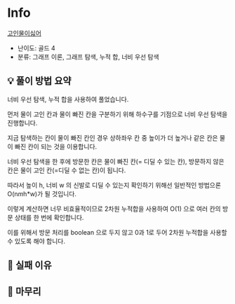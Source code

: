 # Info
[고인물이싫어](https://boj.kr/30508)

- 난이도: 골드 4
- 분류: 그래프 이론, 그래프 탐색, 누적 합, 너비 우선 탐색

## 💡 풀이 방법 요약

너비 우선 탐색, 누적 합을 사용하여 풀었습니다.

먼저 물이 고인 칸과 물이 빠진 칸을 구분하기 위해 하수구를 기점으로 너비 우선 탐색을 진행합니다.

지금 탐색하는 칸이 물이 빠진 칸인 경우 상하좌우 칸 중 높이가 더 높거나 같은 칸은 물이 빠진 칸이 되는 것을 이용합니다.

너비 우선 탐색을 한 후에 방문한 칸은 물이 빠진 칸(= 디딜 수 있는 칸), 방문하지 않은 칸은 물이 고인 칸(=디딜 수 없는 칸)이 됩니다.

따라서 높이 h, 너비 w 의 신발로 디딜 수 있는지 확인하기 위해선 일반적인 방법으론 O(n*m*h*w)가 될 것입니다.

이렇게 계산하면 너무 비효율적이므로 2차원 누적합을 사용하여 O(1) 으로 여러 칸의 방문 상태를 한 번에 확인합니다.

이를 위해서 방문 처리를 boolean 으로 두지 않고 0과 1로 두어 2차원 누적합을 사용할 수 있도록 해야 합니다.

## 👀 실패 이유

## 🙂 마무리

